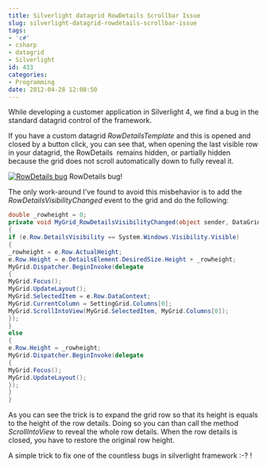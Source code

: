 ```yaml
---
title: Silverlight datagrid RowDetails Scrollbar Issue
slug: silverlight-datagrid-rowdetails-scrollbar-issue
tags:
- 'c#'
- csharp
- datagrid
- Silverlight
id: 433
categories:
- Programming
date: 2012-04-28 12:08:50
---
```


While developing a customer application in Silverlight 4, we find a bug in the standard datagrid control of the framework.

If you have a custom datagrid _RowDetailsTemplate_ and this is opened and closed by a button click, you can see that, when opening the last visible row in your datagrid, the RowDetails  remains hidden, or partially hidden because the grid does not scroll automatically down to fully reveal it.

[![RowDetails bug](/images/2012/04/capture1.png "RowDetails bug")](/images/2012/04/capture1.png) RowDetails bug!

<!--more-->

The only work-around I've found to avoid this misbehavior is to add the _RowDetailsVisibilityChanged_ event to the grid and do the following:


```csharp
double _rowheight = 0;
private void MyGrid_RowDetailsVisibilityChanged(object sender, DataGridRowDetailsEventArgs e)
{
if (e.Row.DetailsVisibility == System.Windows.Visibility.Visible)
{
_rowheight = e.Row.ActualHeight;
e.Row.Height = e.DetailsElement.DesiredSize.Height + _rowheight;
MyGrid.Dispatcher.BeginInvoke(delegate
{
MyGrid.Focus();
MyGrid.UpdateLayout();
MyGrid.SelectedItem = e.Row.DataContext;
MyGrid.CurrentColumn = SettingGrid.Columns[0];
MyGrid.ScrollIntoView(MyGrid.SelectedItem, MyGrid.Columns[0]);
});
}
else
{
e.Row.Height = _rowheight;
MyGrid.Dispatcher.BeginInvoke(delegate
{
MyGrid.Focus();
MyGrid.UpdateLayout();
});
}
}
```


As you can see the trick is to expand the grid row so that its height is equals to the height of the row details. Doing so you can than call the method _ScrollIntoView_ to reveal the whole row details.
When the row details is closed, you have to restore the original row height.

A simple trick to fix one of the countless bugs in silverlight framework :-? !
